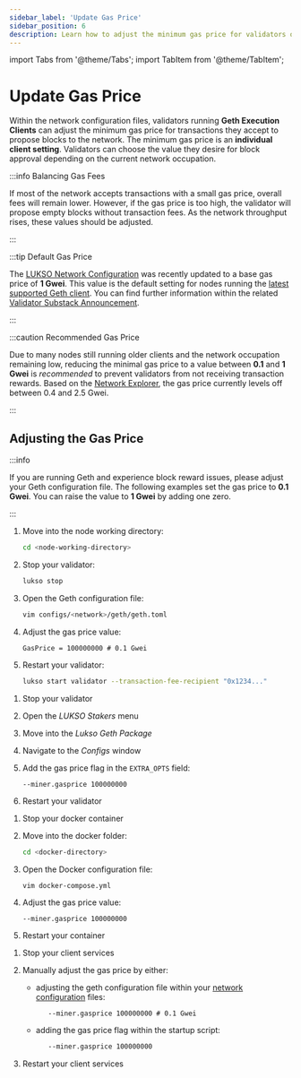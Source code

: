 ```yaml
---
sidebar_label: 'Update Gas Price'
sidebar_position: 6
description: Learn how to adjust the minimum gas price for validators on the LUKSO Network.
---
```


import Tabs from '@theme/Tabs';
import TabItem from '@theme/TabItem';

# Update Gas Price

Within the network configuration files, validators running **Geth Execution Clients** can adjust the minimum gas price for transactions they accept to propose blocks to the network. The minimum gas price is an **individual client setting**. Validators can choose the value they desire for block approval depending on the current network occupation.

:::info Balancing Gas Fees

If most of the network accepts transactions with a small gas price, overall fees will remain lower. However, if the gas price is too high, the validator will propose empty blocks without transaction fees. As the network throughput rises, these values should be adjusted.

:::

:::tip Default Gas Price

The [LUKSO Network Configuration](https://github.com/lukso-network/network-configs) was recently updated to a base gas price of **1 Gwei**. This value is the default setting for nodes running the [latest supported Geth client](../mainnet/running-a-node.md). You can find further information within the related [Validator Substack Announcement](https://luksovalidators.substack.com/p/action-required-for-geth-operators).

:::

:::caution Recommended Gas Price

Due to many nodes still running older clients and the network occupation remaining low, reducing the minimal gas price to a value between **0.1** and **1 Gwei** is _recommended_ to prevent validators from not receiving transaction rewards. Based on the [Network Explorer](https://explorer.execution.mainnet.lukso.network/), the gas price currently levels off between 0.4 and 2.5 Gwei.

:::

## Adjusting the Gas Price

:::info

If you are running Geth and experience block reward issues, please adjust your Geth configuration file. The following examples set the gas price to **0.1 Gwei**. You can raise the value to **1 Gwei** by adding one zero.

:::

<Tabs>
<TabItem value="cli" label="📟 LUKSO CLI" default>

1. Move into the node working directory:

   ```sh
   cd <node-working-directory>
   ```

2. Stop your validator:

   ```sh
   lukso stop
   ```

3. Open the Geth configuration file:

   ```sh
   vim configs/<network>/geth/geth.toml
   ```

4. Adjust the gas price value:

   ```text
   GasPrice = 100000000 # 0.1 Gwei
   ```

5. Restart your validator:

   ```sh
   lukso start validator --transaction-fee-recipient "0x1234..."
   ```

</TabItem>
<TabItem value="dappnode" label="📦 Dappnode">

1. Stop your validator
2. Open the _LUKSO Stakers_ menu
3. Move into the _Lukso Geth Package_
4. Navigate to the _Configs_ window
5. Add the gas price flag in the `EXTRA_OPTS` field:

   ```text
   --miner.gasprice 100000000
   ```

6. Restart your validator

</TabItem>
<TabItem value="docker" label="🚢 Docker Image">

1. Stop your docker container

2. Move into the docker folder:

   ```sh
   cd <docker-directory>
   ```

3. Open the Docker configuration file:

   ```sh
   vim docker-compose.yml
   ```

4. Adjust the gas price value:

   ```text
   --miner.gasprice 100000000
   ```

5. Restart your container

</TabItem>
<TabItem value="luksocli" label="🔧 Custom Setup">

1. Stop your client services
2. Manually adjust the gas price by either:

   - adjusting the geth configuration file within your [network configuration](https://github.com/lukso-network/network-configs) files:

     ```text
        --miner.gasprice 100000000 # 0.1 Gwei
     ```

   - adding the gas price flag within the startup script:

     ```sh
        --miner.gasprice 100000000
     ```

3. Restart your client services

</TabItem>
</Tabs>
